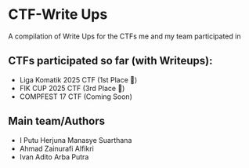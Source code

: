 # CTF-Write Ups
A compilation of Write Ups for the CTFs me and my team participated in

## CTFs participated so far (with Writeups):
- Liga Komatik 2025 CTF (1st Place 🥇)
- FIK CUP 2025 CTF (3rd Place 🥉)
- COMPFEST 17 CTF (Coming Soon)

## Main team/Authors
- I Putu Herjuna Manasye Suarthana
- Ahmad Zainurafi Alfikri
- Ivan Adito Arba Putra
